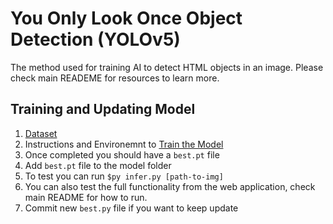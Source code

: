 # You Only Look Once Object Detection (YOLOv5)
The method used for training AI to detect HTML objects in an image. Please check main READEME for resources to learn more.

## Training and Updating Model
1. [Dataset](https://universe.roboflow.com/4990fullstackai/hand-drawn-html-form-segmentation-and-detection)
2. Instructions and Environemnt to [Train the Model](https://colab.research.google.com/drive/1uTHZAZgxSJF0kwebMIc3Ln6LfTtQaIDm?usp=sharing)
3. Once completed you should have a `best.pt` file
4. Add `best.pt` file to the model folder
5. To test you can run `$py infer.py [path-to-img]`
6. You can also test the full functionality from the web application, check main README for how to run.
7. Commit new `best.py` file if you want to keep update
